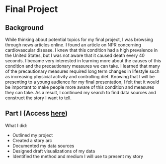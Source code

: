 # Final Project

## Background
While thinking about potential topics for my final project, I was browsing through news articles online. I found an article on NPR concerning cardiovascular disease. I knew that this condition had a high prevalence in the United States, but I was not aware that it caused death every 40 seconds. I became very interested in learning more about the causes of this condition and the precautionary measures we can take. I learned that many of the precautionary measures required long term changes in lifestyle such as increasing physicial activity and controlling diet. Knowing that I will be presenting to a young audience for my final presentation, I felt that it would be important to make people more aware of this condition and measures they can take. As a result, I continued my search to find data sources and construct the story I want to tell. 

## Part I (Access [here](https://ashitasai.github.io/portfolio/final_project_Ashita.html))
What I did: 
- Outlined my project
- Created a story arc
- Documented my data sources
- Designed draft visualizations of my data
- Identified the method and medium I will use to present my story

